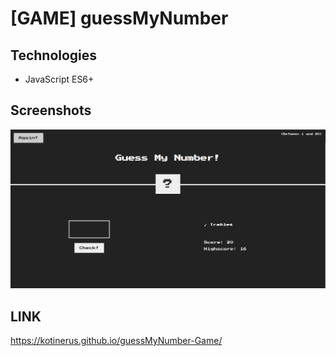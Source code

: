
# [GAME] guessMyNumber

## Technologies 
- JavaScript ES6+


## Screenshots

![](https://github.com/kotinerus/guessMyNumber-Game/blob/main/screenshot.png)

## LINK
https://kotinerus.github.io/guessMyNumber-Game/
